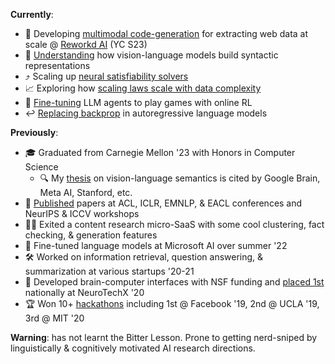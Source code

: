 **Currently**:
- 🙈 Developing [multimodal code-generation](https://github.com/reworkd/tarsier) for extracting web data at scale @ [Reworkd AI](https://github.com/reworkd/) (YC S23)
- 🔬 [Understanding](https://github.com/stanfordnlp/pyvene/blob/main/pyvene/models/blip/modelings_blip_itm.py) how vision-language models build syntactic representations
- ⤴ Scaling up [neural satisfiability solvers](https://github.com/KhoomeiK/SATScale)
- 📈 Exploring how [scaling laws scale with data complexity](https://github.com/KhoomeiK/complexity-scaling)
- 👾 [Fine-tuning](https://github.com/KhoomeiK/LlamaGym) LLM agents to play games with online RL
- ↩️ [Replacing backprop](https://colab.research.google.com/drive/1ulYQn9TG-beTg7u0lwLmVnqFGIXdGHPh) in autoregressive language models

**Previously**:
- 🎓 Graduated from Carnegie Mellon '23 with Honors in Computer Science
  - 🔍 My [thesis](https://arxiv.org/abs/2305.16328) on vision-language semantics is cited by Google Brain, Meta AI, Stanford, etc.
- 📄 [Published](https://scholar.google.com/citations?user=j7OhJCEAAAAJ&hl=en) papers at ACL, ICLR, EMNLP, & EACL conferences and NeurIPS & ICCV workshops
- 🧑‍💻 Exited a content research micro-SaaS with some cool clustering, fact checking, & generation features
- 🤖 Fine-tuned language models at Microsoft AI over summer '22
- 🛠️ Worked on information retrieval, question answering, & summarization at various startups '20-21
- 🧠 Developed brain-computer interfaces with NSF funding and [placed 1st](https://www.youtube.com/watch?v=bh11Pg4uLxQ) nationally at NeuroTechX '20
- 🏆 Won 10+ [hackathons](https://devpost.com/RohanPandey) including 1st @ Facebook '19, 2nd @ UCLA '19, 3rd @ MIT '20

**Warning**: has not learnt the Bitter Lesson. Prone to getting nerd-sniped by linguistically & cognitively motivated AI research directions.
<!--
**KhoomeiK/khoomeik** is a ✨ _special_ ✨ repository because its `README.md` (this file) appears on your GitHub profile.

Here are some ideas to get you started:

- 🔭 I’m currently working on ...
- 🌱 I’m currently learning ...
- 👯 I’m looking to collaborate on ...
- 🤔 I’m looking for help with ...
- 💬 Ask me about ...
- 📫 How to reach me: ...
- 😄 Pronouns: ...
- ⚡ Fun fact: ...
-->
